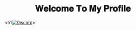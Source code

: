 <h1 align=center>𝐖𝐞𝐥𝐜𝐨𝐦𝐞 𝐓𝐨 𝐌𝐲 𝐏𝐫𝐨𝐟𝐢𝐥𝐞</h1>

<h1[![Discord](https://www.basyolla.com/blog/wp-content/uploads/2021/06/discord-nedir.jpg)](https://discord.com/users/1098733763128733746)> </h1>
